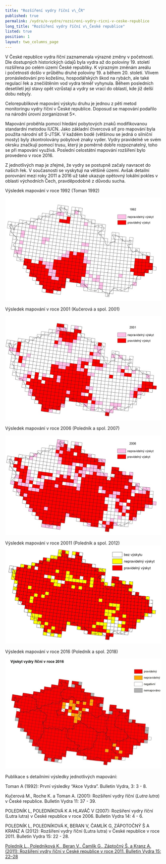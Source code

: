 ```yaml
---
title: "Rozšíření vydry říční v\_ČR"
published: true
permalink: /vydra/o-vydre/rozsireni-vydry-ricni-v-ceske-republice
long_title: "Rozšíření vydry říční v\_České republice"
listed: true
position: 1
layout: two_columns_page
---
```

V České republice vydra říční zaznamenala výrazné změny v početnosti.
Dle dostupných historických údajů byla vydra až do poloviny 19. století
rozšířena po celém území České republiky. K výrazným změnám areálu
i početnosti došlo v průběhu druhé poloviny 19. a během 20. století.
Vlivem pronásledování pro kožešinu, hospodářských škod na rybách, ale
také regulací řek a znečištěním vod vydra téměř vyhynula. Během
posledních desetiletí její stavy opět vzrůstají a vydry se vrací do
oblastí, kde již delší dobu nebyly.

Celorepublikové mapování výskytu druhu je jednou z pěti metod monitoringu vydry říční v České republice. Doposud se mapování podařilo na národní úrovni zorganizovat 5×.

Mapování proběhla pomocí hledání pobytových znaků modifikovanou standardní metodou IUCN. Jako základní čtvercová síť pro mapování byla použita národní síť S-JTSK. V každém bodě (většinou se jedná o silniční mosty) byly zkontrolovány pobytové znaky vyder. Vydry pravidelně ve svém okrsku značkují pomocí trusu, který je poměrně dobře rozpoznatelný, toho se při mapování využívá. Poslední celostátní mapování rozšíření bylo provedeno v roce 2016.

Z jednotlivých map je zřejmé, že vydry se postupně začaly navracet do našich řek. V současnosti se vyskytují na většině území. Avšak detailní porovnání mezi roky 2011 a 2016 už také ukazuje opětovný lokální pokles v oblasti východních Čech, pravděpodobně z důvodu sucha. 

Výsledek mapování v roce 1992 (Toman 1992)

![Výskyt vydry říční v roce 1992](/media/vydra_1992.jpg)

Výsledek mapování v roce 2001 (Kučerová a spol. 2001)

![Výskyt vydry říční v roce 2001](/media/vydra_2001.jpg)

Výsledek mapování v roce 2006 (Poledník a spol. 2007)

![Výskyt vydry říční v roce 2006](/media/vydra_2006.jpg)

Výsledek mapování v roce 20011 (Poledník a spol. 2012)
![](/media/vydra_2011.jpg)

Výsledek mapování v roce 2016 (Poledník a spol. 2018)

![Výskyt vydry říční v roce 2016](/media/vydra_2016.jpg)



Publikace s detailními výsledky jednotlivých mapování:

Toman A (1992): První výsledky “Akce Vydra”. Bulletin Vydra, 3: 3 - 8.

Kučerová M., Roche K. a Toman A. (2001): Rozšíření vydry říční (_Lutra lutra_) v České republice. Bulletin Vydra 11: 37 - 39.

POLEDNÍK L, POLEDNÍKOVÁ K A HLAVÁČ V (2007): Rozšíření vydry říční (Lutra lutra) v České republice v roce 2006. Bulletin Vydra 14: 4 - 6.

POLEDNÍK L, POLEDNÍKOVÁ K, BERAN V, ČAMLÍK G, ZÁPOTOČNÝ Š A KRANZ A (2012): Rozšíření vydry říční (Lutra lutra) v České republice v roce 2011. Bulletin Vydra 15: 22 - 28.

[Polednik L., Poledníková K., Beran V., Čamlík G., Záptočný Š. a Kranz A. (2011): Rozšíření vydry říční v Ćeské republice v roce 2011. Bulletin Vydra 15: 22–28](/media/Polednik_etal_22_28.pdf)
